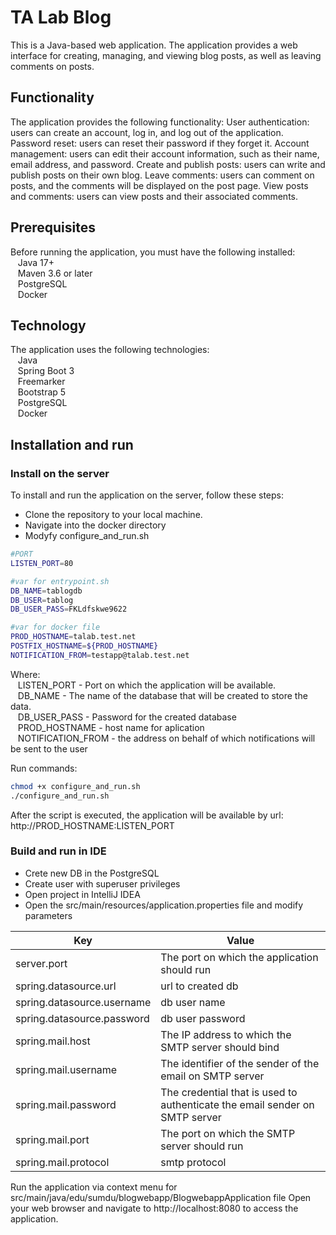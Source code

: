 # TA Lab Blog

This is a Java-based web application. The application provides a web interface for creating, managing, and viewing blog posts, as well as leaving comments on posts.

## Functionality
The application provides the following functionality:
User authentication: users can create an account, log in, and log out of the application.
Password reset: users can reset their password if they forget it.
Account management: users can edit their account information, such as their name, email address, and password.
Create and publish posts: users can write and publish posts on their own blog. 
Leave comments: users can comment on posts, and the comments will be displayed on the post page.
View posts and comments: users can view posts and their associated comments.

## Prerequisites
Before running the application, you must have the following installed:<br />
&nbsp;&nbsp;&nbsp;Java 17+<br />
&nbsp;&nbsp;&nbsp;Maven 3.6 or later<br />
&nbsp;&nbsp;&nbsp;PostgreSQL<br />
&nbsp;&nbsp;&nbsp;Docker
## Technology

The application uses the following technologies:<br />
&nbsp;&nbsp;&nbsp;Java<br />
&nbsp;&nbsp;&nbsp;Spring Boot 3<br />
&nbsp;&nbsp;&nbsp;Freemarker<br />
&nbsp;&nbsp;&nbsp;Bootstrap 5<br />
&nbsp;&nbsp;&nbsp;PostgreSQL<br />
&nbsp;&nbsp;&nbsp;Docker

## Installation and run

### Install on the server
To install and run the application on the server, follow these steps:

- Clone the repository to your local machine.
- Navigate into the docker directory
- Modyfy configure_and_run.sh

```bash
#PORT
LISTEN_PORT=80 

#var for entrypoint.sh
DB_NAME=tablogdb
DB_USER=tablog
DB_USER_PASS=FKLdfskwe9622

#var for docker file
PROD_HOSTNAME=talab.test.net
POSTFIX_HOSTNAME=${PROD_HOSTNAME}
NOTIFICATION_FROM=testapp@talab.test.net
```
Where:<br />
&nbsp;&nbsp;&nbsp;LISTEN_PORT  - Port on which the application will be available.<br />
&nbsp;&nbsp;&nbsp;DB_NAME - The name of the database that will be created to store the data.<br />
&nbsp;&nbsp;&nbsp;DB_USER_PASS - Password for the created database<br />
&nbsp;&nbsp;&nbsp;PROD_HOSTNAME - host name for aplication<br />
&nbsp;&nbsp;&nbsp;NOTIFICATION_FROM - the address on behalf of which notifications will be sent to the user<br />

Run commands:
```bash
chmod +x configure_and_run.sh
./configure_and_run.sh
```
After the script is executed, the application will be available by url: http://PROD_HOSTNAME:LISTEN_PORT

### Build and run in IDE

- Crete new DB in the PostgreSQL
- Create user with superuser privileges
- Open project in IntelliJ IDEA
- Open the src/main/resources/application.properties file and modify parameters 


|Key| Value                                                                                 |
|---|---------------------------------------------------------------------------------------|
|server.port| The port on which the application should run                                          |
|spring.datasource.url| url to created db                                                                     |
|spring.datasource.username| db user name                                                                          |
|spring.datasource.password| db user password                                                                      |
|spring.mail.host| The IP address to which the SMTP server should bind                                   |
|spring.mail.username| The identifier of the sender of the email on SMTP server                              |
|spring.mail.password| The credential that is used to authenticate the email sender on SMTP server           |
|spring.mail.port| The port on which the SMTP server should run                                          |
|spring.mail.protocol| smtp protocol|


Run the  application via context menu for src/main/java/edu/sumdu/blogwebapp/BlogwebappApplication file
Open your web browser and navigate to http://localhost:8080 to access the application.

